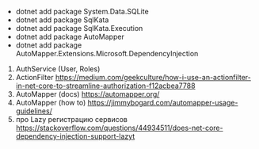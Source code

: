 * dotnet add package System.Data.SQLite
* dotnet add package SqlKata
* dotnet add package SqlKata.Execution
* dotnet add package AutoMapper
* dotnet add package AutoMapper.Extensions.Microsoft.DependencyInjection


1) AuthService (User, Roles)
2) ActionFilter https://medium.com/geekculture/how-i-use-an-actionfilter-in-net-core-to-streamline-authorization-f12acbea7788
3) AutoMapper (docs) https://automapper.org/ 
4) AutoMapper (how to) https://jimmybogard.com/automapper-usage-guidelines/
5) про Lazy регистрацию сервисов https://stackoverflow.com/questions/44934511/does-net-core-dependency-injection-support-lazyt